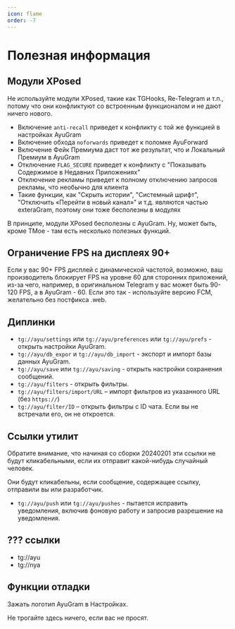 ```yaml
---
icon: flame
order: -7
---
```


# Полезная информация
## Модули XPosed

Не используйте модули XPosed, такие как TGHooks, Re-Telegram и т.п., потому что они конфликтуют со встроенным функционалом и не дают ничего нового.

-	Включение `anti-recall` приведет к конфликту с той же функцией в настройках AyuGram 
- Включение обхода `noforwards` приведет к поломке AyuForward
- Включение Фейк Премиума даст тот же результат, что и Локальный Премиум в AyuGram
- Отключение `FLAG_SECURE` приведет к конфликту с "Показывать Содержимое в Недавних Приложениях"
- Отключение рекламы приведет к полному отключению запросов рекламы, что необычно для клиента
- Такие функции, как "Скрыть истории", "Системный шрифт", "Отключить «Перейти в новый канал»" и т.д. являются частью exteraGram, поэтому они тоже бесполезны в модулях

В принципе, модули XPosed бесполезны с AyuGram. Ну, может быть, кроме TMoe - там есть несколько полезных функций.

## Ограничение FPS на дисплеях 90+

Если у вас 90+ FPS дисплей с динамической частотой, возможно, ваш производитель блокирует FPS на уровне 60 для сторонних приложений, из-за чего, например, в оригинальном Telegram у вас может быть 90-120 FPS, а в AyuGram - 60. Если это так - используйте версию FCM, желательно без постфикса .web.

## Диплинки

-	`tg://ayu/settings` или `tg://ayu/preferences` или `tg://ayu/prefs` - открыть настройки AyuGram.
-	`tg://ayu/db_expor` и `tg://ayu/db_import` - экспорт и импорт базы данных AyuGram.
-	`tg://ayu/save` или `tg://ayu/saving` - открыть настройки сохранения сообщений.
-	`tg://ayu/filters` - открыть фильтры.
-	`tg://ayu/filters/import/URL` – импорт фильтров из указанного URL (без `https://`)
-	`tg://ayu/filter/ID` – открыть фильтры с ID чата. Если вы не встречали его, он не откроется.

## Ссылки утилит

Обратите внимание, что начиная со сборки 20240201 эти ссылки не будут кликабельными, если их отправит какой-нибудь случайный человек.

Они будут кликабельны, если сообщение, содержащее ссылку, отправили вы или разработчик.

-	`tg://ayu/push` или `tg://ayu/pushes` - пытается исправить уведомления, включив фоновую работу и запросив разрешение на уведомления.

## ??? ссылки

-	tg://ayu
-	tg://nya

## Функции отладки

Зажать логотип AyuGram в Настройках.

Не трогайте здесь ничего, если вас не просят.
